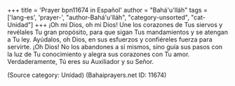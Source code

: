 +++
title = 'Prayer bpn11674 in Español'
author = "Bahá'u'lláh"
tags = ['lang-es', 'prayer-', "author-Bahá'u'lláh", "category-unsorted", "cat-Unidad"]
+++
¡Oh mi Dios, oh mi Dios! Une los corazones de Tus siervos y revélales Tu gran propósito, para que sigan Tus mandamientos y se atengan a Tu ley. Ayúdalos, oh Dios, en sus esfuerzos y confiéreles fuerza para servirte. ¡Oh Dios! No los abandones a sí mismos, sino guía sus pasos con la luz de Tu conocimiento y alegra sus corazones con Tu amor. Verdaderamente, Tú eres su Auxiliador y su Señor.

(Source category: Unidad)
(Bahaiprayers.net ID: 11674)
